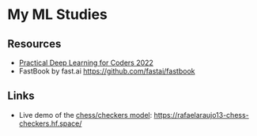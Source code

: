 # My ML Studies

## Resources
- [Practical Deep Learning for Coders 2022](https://www.youtube.com/playlist?list=PLfYUBJiXbdtSvpQjSnJJ_PmDQB_VyT5iU)
- FastBook by fast<span>.ai https://github.com/fastai/fastbook 

## Links
- Live demo of the [chess/checkers model](./chess-checkers-model/): https://rafaelaraujo13-chess-checkers.hf.space/

